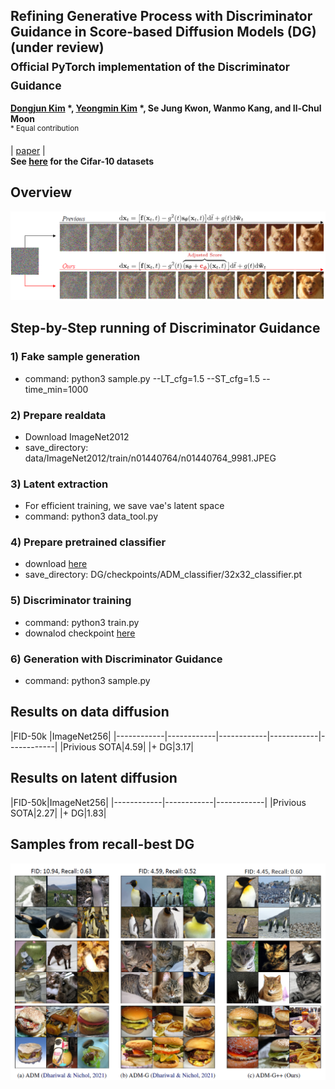 ## Refining Generative Process with Discriminator Guidance in Score-based Diffusion Models (DG) (under review) <br><sub>Official PyTorch implementation of the Discriminator Guidance </sub>
**[Dongjun Kim](https://sites.google.com/view/dongjun-kim) \*, [Yeongmin Kim](https://sites.google.com/view/yeongmin-space/%ED%99%88) \*, Se Jung Kwon, Wanmo Kang, and Il-Chul Moon**   
<sup> * Equal contribution </sup> <br>

| [paper](https://arxiv.org/abs/2211.17091) |  <br>
**See [here](https://github.com/alsdudrla10/DG) for the Cifar-10 datasets** <br>

## Overview
![Teaser image](./figures/Figure1_v2.PNG)

## Step-by-Step running of Discriminator Guidance

### 1) Fake sample generation
  - command: python3 sample.py --LT_cfg=1.5 --ST_cfg=1.5 --time_min=1000

### 2) Prepare realdata
  - Download ImageNet2012 
  - save_directory: data/ImageNet2012/train/n01440764/n01440764_9981.JPEG

### 3) Latent extraction
  - For efficient training, we save vae's latent space
  - command: python3 data_tool.py

### 4) Prepare pretrained classifier
  - download [here](https://drive.google.com/drive/folders/1_NlbYX9l7yW_y8Wnmb2Diyy59j95hznM)
  - save_directory: DG/checkpoints/ADM_classifier/32x32_classifier.pt

### 5) Discriminator training
  - command: python3 train.py
  - downalod checkpoint [here](https://drive.google.com/drive/folders/1_NlbYX9l7yW_y8Wnmb2Diyy59j95hznM)

### 6) Generation with Discriminator Guidance
  - command: python3 sample.py
  


## Results on data diffusion
|FID-50k |ImageNet256|
|------------|------------|------------|------------|------------|
|Privious SOTA|4.59|
|+ DG|3.17|

## Results on latent diffusion
|FID-50k|ImageNet256|
|------------|------------|------------|
|Privious SOTA|2.27|
|+ DG|1.83|


## Samples from recall-best DG
![Teaser image](./figures/Figure2.PNG)
